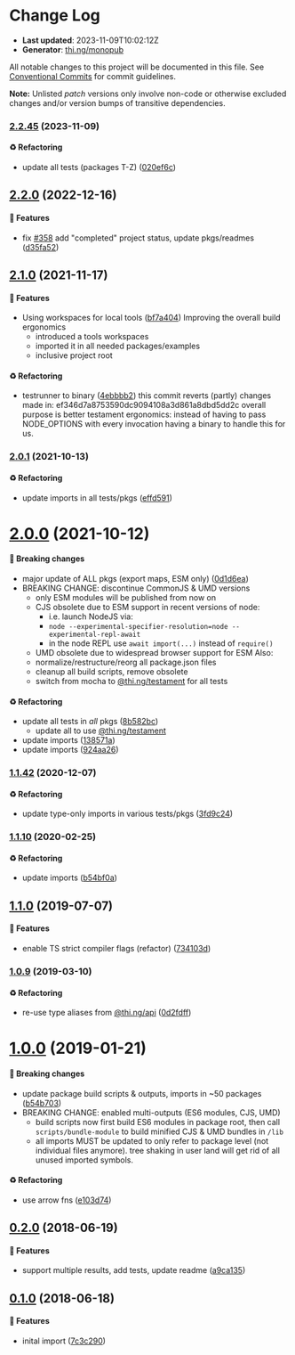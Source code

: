 # Change Log

- **Last updated**: 2023-11-09T10:02:12Z
- **Generator**: [thi.ng/monopub](https://thi.ng/monopub)

All notable changes to this project will be documented in this file.
See [Conventional Commits](https://conventionalcommits.org/) for commit guidelines.

**Note:** Unlisted _patch_ versions only involve non-code or otherwise excluded changes
and/or version bumps of transitive dependencies.

### [2.2.45](https://github.com/thi-ng/umbrella/tree/@thi.ng/transducers-fsm@2.2.45) (2023-11-09)

#### ♻️ Refactoring

- update all tests (packages T-Z) ([020ef6c](https://github.com/thi-ng/umbrella/commit/020ef6c))

## [2.2.0](https://github.com/thi-ng/umbrella/tree/@thi.ng/transducers-fsm@2.2.0) (2022-12-16)

#### 🚀 Features

- fix [#358](https://github.com/thi-ng/umbrella/issues/358) add "completed" project status, update pkgs/readmes ([d35fa52](https://github.com/thi-ng/umbrella/commit/d35fa52))

## [2.1.0](https://github.com/thi-ng/umbrella/tree/@thi.ng/transducers-fsm@2.1.0) (2021-11-17)

#### 🚀 Features

- Using workspaces for local tools ([bf7a404](https://github.com/thi-ng/umbrella/commit/bf7a404))
  Improving the overall build ergonomics
  - introduced a tools workspaces
  - imported it in all needed packages/examples
  - inclusive project root

#### ♻️ Refactoring

- testrunner to binary ([4ebbbb2](https://github.com/thi-ng/umbrella/commit/4ebbbb2))
  this commit reverts (partly) changes made in:
  ef346d7a8753590dc9094108a3d861a8dbd5dd2c
  overall purpose is better testament ergonomics:
  instead of having to pass NODE_OPTIONS with every invocation
  having a binary to handle this for us.

### [2.0.1](https://github.com/thi-ng/umbrella/tree/@thi.ng/transducers-fsm@2.0.1) (2021-10-13)

#### ♻️ Refactoring

- update imports in all tests/pkgs ([effd591](https://github.com/thi-ng/umbrella/commit/effd591))

# [2.0.0](https://github.com/thi-ng/umbrella/tree/@thi.ng/transducers-fsm@2.0.0) (2021-10-12)

#### 🛑 Breaking changes

- major update of ALL pkgs (export maps, ESM only) ([0d1d6ea](https://github.com/thi-ng/umbrella/commit/0d1d6ea))
- BREAKING CHANGE: discontinue CommonJS & UMD versions
  - only ESM modules will be published from now on
  - CJS obsolete due to ESM support in recent versions of node:
    - i.e. launch NodeJS via:
    - `node --experimental-specifier-resolution=node --experimental-repl-await`
    - in the node REPL use `await import(...)` instead of `require()`
  - UMD obsolete due to widespread browser support for ESM
  Also:
  - normalize/restructure/reorg all package.json files
  - cleanup all build scripts, remove obsolete
  - switch from mocha to [@thi.ng/testament](https://github.com/thi-ng/umbrella/tree/main/packages/testament) for all tests

#### ♻️ Refactoring

- update all tests in _all_ pkgs ([8b582bc](https://github.com/thi-ng/umbrella/commit/8b582bc))
  - update all to use [@thi.ng/testament](https://github.com/thi-ng/umbrella/tree/main/packages/testament)
- update imports ([138571a](https://github.com/thi-ng/umbrella/commit/138571a))
- update imports ([924aa26](https://github.com/thi-ng/umbrella/commit/924aa26))

### [1.1.42](https://github.com/thi-ng/umbrella/tree/@thi.ng/transducers-fsm@1.1.42) (2020-12-07)

#### ♻️ Refactoring

- update type-only imports in various tests/pkgs ([3fd9c24](https://github.com/thi-ng/umbrella/commit/3fd9c24))

### [1.1.10](https://github.com/thi-ng/umbrella/tree/@thi.ng/transducers-fsm@1.1.10) (2020-02-25)

#### ♻️ Refactoring

- update imports ([b54bf0a](https://github.com/thi-ng/umbrella/commit/b54bf0a))

## [1.1.0](https://github.com/thi-ng/umbrella/tree/@thi.ng/transducers-fsm@1.1.0) (2019-07-07)

#### 🚀 Features

- enable TS strict compiler flags (refactor) ([734103d](https://github.com/thi-ng/umbrella/commit/734103d))

### [1.0.9](https://github.com/thi-ng/umbrella/tree/@thi.ng/transducers-fsm@1.0.9) (2019-03-10)

#### ♻️ Refactoring

- re-use type aliases from [@thi.ng/api](https://github.com/thi-ng/umbrella/tree/main/packages/api) ([0d2fdff](https://github.com/thi-ng/umbrella/commit/0d2fdff))

# [1.0.0](https://github.com/thi-ng/umbrella/tree/@thi.ng/transducers-fsm@1.0.0) (2019-01-21)

#### 🛑 Breaking changes

- update package build scripts & outputs, imports in ~50 packages ([b54b703](https://github.com/thi-ng/umbrella/commit/b54b703))
- BREAKING CHANGE: enabled multi-outputs (ES6 modules, CJS, UMD)
  - build scripts now first build ES6 modules in package root, then call
    `scripts/bundle-module` to build minified CJS & UMD bundles in `/lib`
  - all imports MUST be updated to only refer to package level
    (not individual files anymore). tree shaking in user land will get rid of
    all unused imported symbols.

#### ♻️ Refactoring

- use arrow fns ([e103d74](https://github.com/thi-ng/umbrella/commit/e103d74))

## [0.2.0](https://github.com/thi-ng/umbrella/tree/@thi.ng/transducers-fsm@0.2.0) (2018-06-19)

#### 🚀 Features

- support multiple results, add tests, update readme ([a9ca135](https://github.com/thi-ng/umbrella/commit/a9ca135))

## [0.1.0](https://github.com/thi-ng/umbrella/tree/@thi.ng/transducers-fsm@0.1.0) (2018-06-18)

#### 🚀 Features

- inital import ([7c3c290](https://github.com/thi-ng/umbrella/commit/7c3c290))
